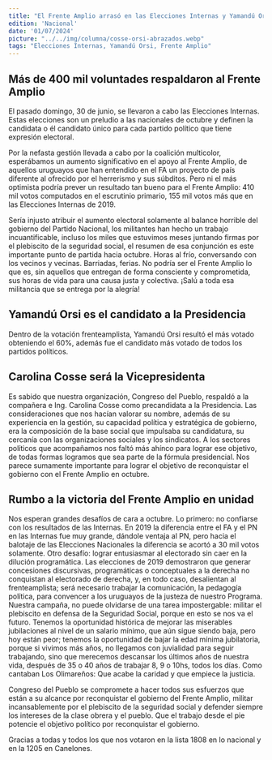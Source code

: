 ```yaml
---
title: "El Frente Amplio arrasó en las Elecciones Internas y Yamandú Orsi es el candidato a la Presidencia"
edition: 'Nacional'
date: '01/07/2024'
picture: "../../img/columna/cosse-orsi-abrazados.webp"
tags: "Elecciones Internas, Yamandú Orsi, Frente Amplio"
---
```

## Más de 400 mil voluntades respaldaron al Frente Amplio

El pasado domingo, 30 de junio, se llevaron a cabo las Elecciones Internas. Estas elecciones son un preludio a las nacionales de octubre y definen la candidata o él candidato único para cada partido político que tiene expresión electoral.

Por la nefasta gestión llevada a cabo por la coalición multicolor, esperábamos un aumento significativo en el apoyo al Frente Amplio, de aquellos uruguayos que han entendido en el FA un proyecto de país diferente al ofrecido por el herrerismo y sus súbditos. Pero ni el más optimista podría prever un resultado tan bueno para el Frente Amplio: 410 mil votos computados en el escrutinio primario, 155 mil votos más que en las Elecciones Internas de 2019.

Sería injusto atribuir el aumento electoral solamente al balance horrible del gobierno del Partido Nacional, los militantes han hecho un trabajo incuantificable, incluso los miles que estuvimos meses juntando firmas por el plebiscito de la seguridad social, el resumen de esa conjunción es este importante punto de partida hacia octubre. Horas al frío, conversando con los vecinos y vecinas. Barriadas, ferias. No podría ser el Frente Amplio lo que es, sin aquellos que entregan de forma consciente y comprometida, sus horas de vida para una causa justa y colectiva. ¡Salú a toda esa militancia que se entrega por la alegría!

## Yamandú Orsi es el candidato a la Presidencia

Dentro de la votación frenteamplista, Yamandú Orsi resultó el más votado obteniendo el 60%, además fue el candidato más votado de todos los partidos políticos.

## Carolina Cosse será la Vicepresidenta

Es sabido que nuestra organización, Congreso del Pueblo, respaldó a la compañera e Ing. Carolina Cosse como precandidata a la Presidencia. Las consideraciones que nos hacían valorar su nombre, además de su experiencia en la gestión, su capacidad política y estratégica de gobierno, era la composición de la base social que impulsaba su candidatura, su cercanía con las organizaciones sociales y los sindicatos. A los sectores políticos que acompañamos nos faltó más ahínco para lograr ese objetivo, de todas formas logramos que sea parte de la fórmula presidencial. Nos parece sumamente importante para lograr el objetivo de reconquistar el gobierno con el Frente Amplio en octubre.

## Rumbo a la victoria del Frente Amplio en unidad

Nos esperan grandes desafíos de cara a octubre. Lo primero: no confiarse con los resultados de las Internas. En 2019 la diferencia entre el FA y el PN en las Internas fue muy grande, dándole ventaja al PN, pero hacia el balotaje de las Elecciones Nacionales la diferencia se acortó a 30 mil votos solamente. Otro desafío: lograr entusiasmar al electorado sin caer en la dilución programática. Las elecciones de 2019 demostraron que generar concesiones discursivas, programáticas o conceptuales a la derecha no conquistan al electorado de derecha, y, en todo caso, desalientan al frenteamplista; será necesario trabajar la comunicación, la pedagogía política, para convencer a los uruguayos de la justeza de nuestro Programa.
Nuestra campaña, no puede olvidarse de una tarea impostergable: militar el plebiscito en defensa de la Seguridad Social, porque en esto se nos va el futuro. Tenemos la oportunidad histórica de mejorar las miserables jubilaciones al nivel de un salario mínimo, que aún sigue siendo baja, pero hoy están peor; tenemos la oportunidad de bajar la edad mínima jubilatoria, porque si vivimos más años, no llegamos con juvialidad para seguir trabajando, sino que merecemos descansar los últimos años de nuestra vida, después de 35 o 40 años de trabajar 8, 9 o 10hs, todos los días. Como cantaban Los Olimareños: Que acabe la caridad
y que empiece la justicia.

Congreso del Pueblo se compromete a hacer todos sus esfuerzos que están a su alcance por reconquistar el gobierno del Frente Amplio, militar incansablemente por el plebiscito de la seguridad social y defender siempre los intereses de la clase obrera y el pueblo. Que el trabajo desde el pie potencie el objetivo político por reconquistar el gobierno.

Gracias a todas y todos los que nos votaron en la lista 1808 en lo nacional y en la 1205 en Canelones.
